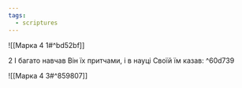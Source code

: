 ```yaml
---
tags:
  - scriptures
---
```


![[Марка 4 1#^bd52bf]]

2 І багато навчав Він їх притчами, і в науці Своїй їм казав: ^60d739

![[Марка 4 3#^859807]]